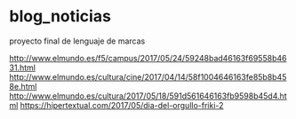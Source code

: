 # blog_noticias
proyecto final de lenguaje de marcas

http://www.elmundo.es/f5/campus/2017/05/24/59248bad46163f69558b4631.html
http://www.elmundo.es/cultura/cine/2017/04/14/58f1004646163fe85b8b458e.html
http://www.elmundo.es/cultura/2017/05/18/591d561646163fb9598b45d4.html
https://hipertextual.com/2017/05/dia-del-orgullo-friki-2